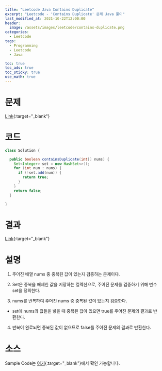 ```yaml
---
title: "Leetcode Java Contains Duplicate"
excerpt: "Leetcode - 'Contains Duplicate' 문제 Java 풀이"
last_modified_at: 2021-10-22T12:00:00
header:
  image: /assets/images/leetcode/contains-duplicate.png
categories:
  - Leetcode
tags:
  - Programming
  - Leetcode
  - Java

toc: true
toc_ads: true
toc_sticky: true
use_math: true
---
```

# 문제
[Link](https://leetcode.com/problems/contains-duplicate/){:target="_blank"}

# 코드
```java
class Solution {

  public boolean containsDuplicate(int[] nums) {
    Set<Integer> set = new HashSet<>();
    for (int num : nums) {
      if (!set.add(num)) {
        return true;
      }
    }
    return false;
  }

}
```

# 결과
[Link](https://leetcode.com/submissions/detail/575188268/){:target="_blank"}

# 설명
1. 주어진 배열 nums 중 중복된 값이 있는지 검증하는 문제이다.

2. Set은 중복을 배제한 값을 저장하는 컬렉션으로, 주어진 문제를 검증하기 위해 변수 set을 정의한다.

3. nums를 반복하여 주어진 nums 중 중복된 값이 있는지 검증한다.
- set에 nums의 값들을 넣을 때 중복된 값이 있으면 true를 주어진 문제의 결과로 반환한다.

4. 반복이 완료되면 중복된 값이 없으므로 false를 주어진 문제의 결과로 반환한다.

# 소스
Sample Code는 [여기](https://github.com/GracefulSoul/leetcode/blob/master/src/main/java/gracefulsoul/problems/ContainsDuplicate.java){:target="_blank"}에서 확인 가능합니다.